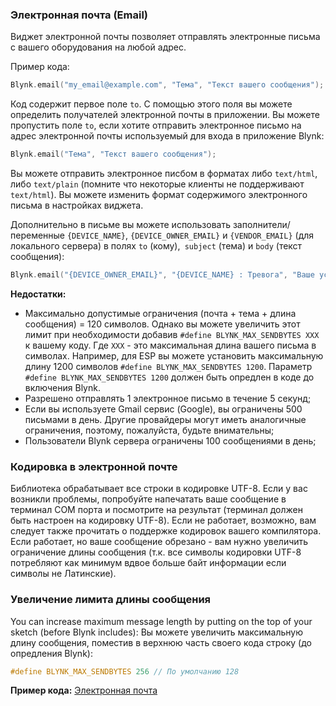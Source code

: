 
### Электронная почта (Email)

Виджет электронной почты позволяет отправлять электронные письма с вашего оборудования на любой адрес.

Пример кода:
```cpp
Blynk.email("my_email@example.com", "Тема", "Текст вашего сообщения");
```

Код содержит первое поле ```to```. С помощью этого поля вы можете определить получателей электронной почты в приложении.
Вы можете пропустить поле ```to```, если хотите отправить электронное письмо на адрес электронной почты используемый для входа в приложение Blynk:

 ```cpp
 Blynk.email("Тема", "Текст вашего сообщения");
 ```

Вы можете отправить электронное писбом в форматах либо ```text/html```, либо ```text/plain``` (помните что некоторые клиенты не поддерживают ```text/html```).
Вы можете изменить формат содержимого электронного письма в настройках виджета.

Дополнительно в письме вы можете использовать заполнители/переменные ```{DEVICE_NAME}```, ```{DEVICE_OWNER_EMAIL}``` и ```{VENDOR_EMAIL}``` (для локального сервера) в полях ```to``` (кому),``` subject``` (тема) и ```body``` (текст сообщения):

```cpp
Blynk.email("{DEVICE_OWNER_EMAIL}", "{DEVICE_NAME} : Тревога", "Ваше устройство {DEVICE_NAME} имеет критическую ошибку!");
```

**Недостатки:**

- Максимально допустимые ограничения (почта + тема + длина сообщения) = 120 символов. Однако вы можете увеличить этот лимит при необходимости добавив ```#define BLYNK_MAX_SENDBYTES XXX``` к вашему коду. Где ```XXX``` - это максимальная длина вашего письма в символах.
Например, для ESP вы можете установить максимальную длину 1200 символов ```#define BLYNK_MAX_SENDBYTES 1200```. Параметр  ```#define BLYNK_MAX_SENDBYTES 1200``` должен быть опредлен в коде до включения Blynk.
- Разрешено отправлять 1 электронное письмо в течение 5 секунд;
- Если вы используете Gmail сервис (Google), вы ограничены 500 письмами в день. Другие провайдеры могут иметь аналогичные ограничения, поэтому, пожалуйста, будьте внимательны;
- Пользователи Blynk сервера ограничены 100 сообщениями в день;

### Кодировка в электронной почте

Библиотека обрабатывает все строки в кодировке UTF-8. Если у вас возникли проблемы, попробуйте напечатать ваше сообщение в терминал COM порта и посмотрите на результат (терминал должен быть настроен на кодировку UTF-8). Если не работает, возможно, вам следует также прочитать о поддержке кодировок вашего компилятора. 
Если работает, но ваше сообщение обрезано - вам нужно увеличить ограничение длины сообщения (т.к. все символы кодировки UTF-8 потребляют как минимум вдвое больше байт информации если символы не Латинские).

### Увеличение лимита длины сообщения

You can increase maximum message length by putting on the top of your sketch (before Blynk includes):
Вы можете увеличить максимальную длину сообщения, поместив в верхнюю часть своего кода строку (до опредления Blynk):
```cpp
#define BLYNK_MAX_SENDBYTES 256 // По умолчанию 128
```

**Пример кода:** [Электронная почта](https://github.com/blynkkk/blynk-library/blob/master/examples/Widgets/Email/Email.ino) 

